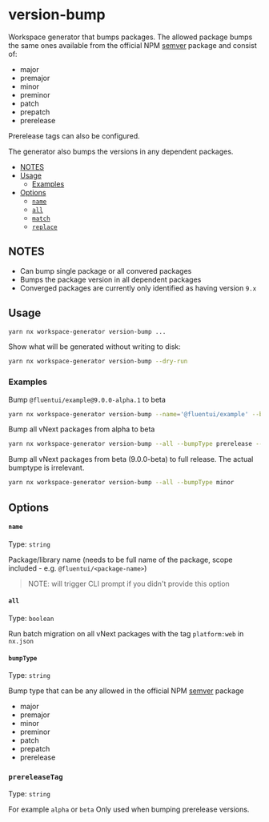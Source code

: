 # version-bump

Workspace generator that bumps packages. The allowed package bumps the same ones available from the official
NPM [semver](https://github.com/npm/node-semver) package and consist of:

- major
- premajor
- minor
- preminor
- patch
- prepatch
- prerelease

Prerelease tags can also be configured.

The generator also bumps the versions in any dependent packages.

<!-- toc -->

- [NOTES](#notes)
- [Usage](#usage)
  - [Examples](#examples)
- [Options](#options)
  - [`name`](#name)
  - [`all`](#all)
  - [`match`](#match)
  - [`replace`](#replace)

<!-- tocstop -->

## NOTES

- Can bump single package or all convered packages
- Bumps the package version in all dependent packages
- Converged packages are currently only identified as having version `9.x`

## Usage

```sh
yarn nx workspace-generator version-bump ...
```

Show what will be generated without writing to disk:

```sh
yarn nx workspace-generator version-bump --dry-run
```

### Examples

Bump `@fluentui/example@9.0.0-alpha.1` to beta

```sh
yarn nx workspace-generator version-bump --name='@fluentui/example' --bumpType prerelease --prereleaseTag beta
```

Bump all vNext packages from alpha to beta

```sh
yarn nx workspace-generator version-bump --all --bumpType prerelease --prereleaseTag beta
```

Bump all vNext packages from beta (9.0.0-beta) to full release. The actual bumptype is irrelevant.

```sh
yarn nx workspace-generator version-bump --all --bumpType minor
```

## Options

#### `name`

Type: `string`

Package/library name (needs to be full name of the package, scope included - e.g. `@fluentui/<package-name>`)

> NOTE: will trigger CLI prompt if you didn't provide this option

#### `all`

Type: `boolean`

Run batch migration on all vNext packages with the tag `platform:web` in `nx.json`

#### `bumpType`

Type: `string`

Bump type that can be any allowed in the official NPM [semver](https://github.com/npm/node-semver) package

- major
- premajor
- minor
- preminor
- patch
- prepatch
- prerelease

### `prereleaseTag`

Type: `string`

For example `alpha` or `beta` Only used when bumping prerelease versions.
